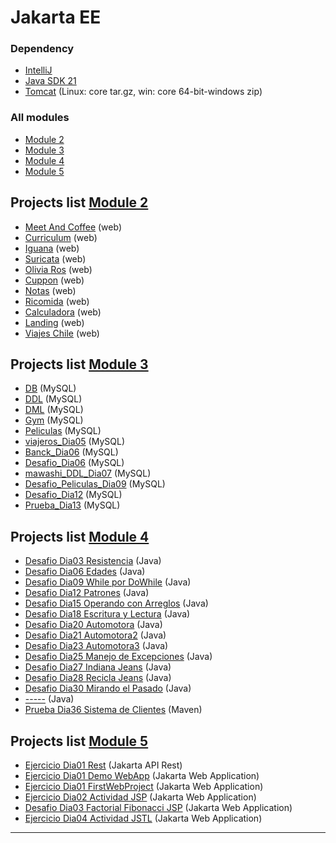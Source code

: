 # Jakarta EE

### Dependency
* [IntelliJ](https://www.jetbrains.com/idea/)
* [Java SDK 21](https://www.oracle.com/java/technologies/downloads/)
* [Tomcat](https://tomcat.apache.org/download-10.cgi) (Linux: core tar.gz, win: core 64-bit-windows zip)

### All modules
* [Module 2]()
* [Module 3]()
* [Module 4]()
* [Module 5]()

## Projects list [Module 2]()
- [Meet And Coffee]() (web)
- [Curriculum]() (web)
- [Iguana]() (web)
- [Suricata]() (web)
- [Olivia Ros]() (web)
- [Cuppon]() (web)
- [Notas]() (web)
- [Ricomida]() (web)
- [Calculadora]() (web)
- [Landing]() (web)
- [Viajes Chile]() (web)

## Projects list [Module 3]()
- [DB]() (MySQL)
- [DDL]() (MySQL)
- [DML]() (MySQL)
- [Gym]() (MySQL)
- [Peliculas]() (MySQL)
- [viajeros_Dia05]() (MySQL)
- [Banck_Dia06]() (MySQL)
- [Desafio_Dia06]() (MySQL)
- [mawashi_DDL_Dia07]() (MySQL)
- [Desafio_Peliculas_Dia09]() (MySQL)
- [Desafio_Dia12]() (MySQL)
- [Prueba_Dia13]() (MySQL)

## Projects list [Module 4]()
- [Desafio Dia03 Resistencia]() (Java)
- [Desafio Dia06 Edades]() (Java)
- [Desafio Dia09 While por DoWhile]() (Java)
- [Desafio Dia12 Patrones]() (Java)
- [Desafio Dia15 Operando con Arreglos]() (Java)
- [Desafio Dia18 Escritura y Lectura]() (Java)
- [Desafio Dia20 Automotora]() (Java)
- [Desafio Dia21 Automotora2]() (Java)
- [Desafio Dia23 Automotora3]() (Java)
- [Desafio Dia25 Manejo de Excepciones]() (Java)
- [Desafio Dia27 Indiana Jeans]() (Java)
- [Desafio Dia28 Recicla Jeans]() (Java)
- [Desafio Dia30 Mirando el Pasado]() (Java)
- [-----]() (Java)
- [Prueba Dia36 Sistema de Clientes]() (Maven)

## Projects list [Module 5]()

- [Ejercicio Dia01 Rest]() (Jakarta API Rest)
- [Ejercicio Dia01 Demo WebApp]() (Jakarta Web Application)
- [Ejercicio Dia01 FirstWebProject]() (Jakarta Web Application)
- [Ejercicio Dia02 Actividad JSP]() (Jakarta Web Application)
- [Desafio Dia03 Factorial Fibonacci JSP]() (Jakarta Web Application)
- [Ejercicio Dia04 Actividad JSTL]() (Jakarta Web Application)

<hr>